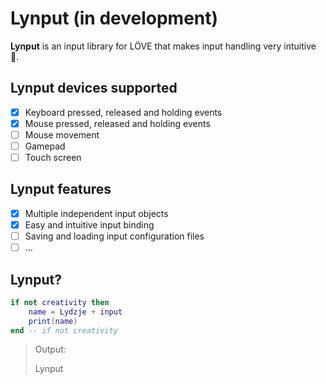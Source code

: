 # Lynput (in development)
**Lynput** is an input library for LÖVE that  makes input handling very intuitive 💙.

## Lynput devices supported
- [x] Keyboard pressed, released and holding events
- [x] Mouse pressed, released and holding events
- [ ] Mouse movement
- [ ] Gamepad
- [ ] Touch screen

## Lynput features
- [x] Multiple independent input objects
- [x] Easy and intuitive input binding
- [ ] Saving and loading input configuration files
- [ ] ...

## Lynput?
```lua
if not creativity then
    name = Lydzje + input
    print(name)
end -- if not creativity
```
> Output:
>
> Lynput
